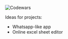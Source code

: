 <!-- - 👋 Hi, I’m @mauer9
- 👀 I’m interested in ...
- 🌱 I’m currently learning ...
- 💞️ I’m looking to collaborate on ...
- 📫 How to reach me ...

<!---
mauer9/mauer9 is a ✨ special ✨ repository because its `README.md` (this file) appears on your GitHub profile.
You can click the Preview link to take a look at your changes.
--->
 
![Codewars](https://www.codewars.com/users/mauer/badges/large)

Ideas for projects:
- Whatsapp-like app
- Online excel sheet editor
